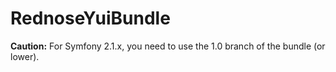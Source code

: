 RednoseYuiBundle
=====================

**Caution:** For Symfony 2.1.x, you need to use the 1.0 branch of the bundle (or lower).
